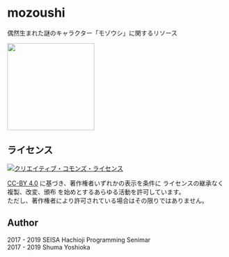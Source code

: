 # mozoushi

偶然生まれた謎のキャラクター「モゾウシ」に関するリソース

<img src="./mozoushi.svg" width="200"/>

## ライセンス

<a rel="license" href="http://creativecommons.org/licenses/by/4.0/"><img alt="クリエイティブ・コモンズ・ライセンス" style="border-width:0" src="https://i.creativecommons.org/l/by/4.0/88x31.png" /></a>

[CC-BY 4.0](http://creativecommons.org/licenses/by/4.0/) に基づき、著作権者いずれかの表示を条件に ライセンスの継承なく 複製、改変、頒布 を始めとするあらゆる活動を許可しています。  
ただし、著作権者により許可されている場合はその限りではありません。

## Author

2017 - 2019 SEISA Hachioji Programming Senimar  
2017 - 2019 Shuma Yoshioka
